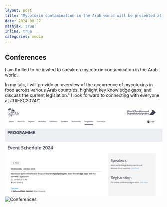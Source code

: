 ```yaml
---
layout: post
title: "Mycotoxin contamination in the Arab world will be presented at the 18th Dubai International Food Safety in Dubai, UAE"
date: 2024-09-27
mathjax: true
inline: true
categories: media
---
```


## Conferences

I am thrilled to be invited to speak on mycotoxin contamination in the Arab world. 

In my talk, I will provide an overview of the occurrence of mycotoxins in food across various Arab countries, highlight key knowledge gaps, and discuss the current legislation."
I look forward to connecting with everyone at #DIFSC2024!"

<div class="image-container">
  <img class="conferences" src="/images/2024_09_27.JPG" alt="Conferences">
  <img class="conferences-image" src="/images/2024_09_27.JPG (2)" alt="Conferences">
</div>


<style>
    .a2a_kit {
        float: right; /* Float the div to the right */
        margin: 10px; /* Add some margin for spacing */
    }
</style>

<!-- AddToAny BEGIN -->
<div class="a2a_kit a2a_kit_size_32 a2a_default_style">
    <a class="a2a_dd" href="https://www.addtoany.com/share"></a>
    <a class="a2a_button_facebook"></a>
    <a class="a2a_button_linkedin"></a>
    <a class="a2a_button_x"></a>
    <a class="a2a_button_microsoft_teams"></a>
    <a class="a2a_button_whatsapp"></a>
    <a class="a2a_button_pinterest"></a>
    <a class="a2a_button_email"></a>
</div>
<script>
    var a2a_config = a2a_config || {};
    a2a_config.num_services = 12;
</script>
<script async src="https://static.addtoany.com/menu/page.js"></script>
<!-- AddToAny END -->
